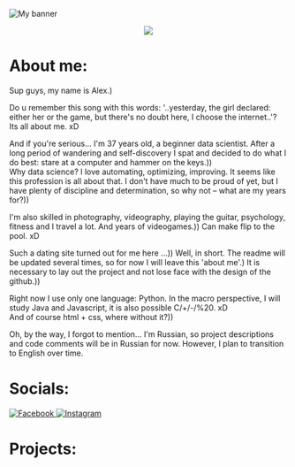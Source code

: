 ![My banner][akialema-banner-image]

<p align="center">
  <a href="https://git.io/typing-svg">
    <img src="https://readme-typing-svg.demolab.com/?lines=Data%20Science%20newbie;Open%20minded%20person;Good%20team%20player;Keep%20moving%20up%20↑&font=Press+Start+2P&center=true&width=580&height=45&color=FFD700&vCenter=true&pause=1000&size=22" /></a>
</p>

# About me:

Sup guys, my name is Alex.)

Do u remember this song with this words: '..yesterday, the girl declared: either her or the game, but there's no doubt here, I choose the internet..'?  
Its all about me. xD

And if you're serious... I'm 37 years old, a beginner data scientist. After a long period of wandering and self-discovery I spat and decided to do what I do best: stare at a computer and hammer on the keys.))  
Why data science? I love automating, optimizing, improving. It seems like this profession is all about that. I don't have much to be proud of yet, but I have plenty of discipline and determination, so why not – what are my years for?))

I'm also skilled in photography, videography, playing the guitar, psychology, fitness and I travel a lot. And years of videogames.)) Can make flip to the pool. xD

Such a dating site turned out for me here ...))
Well, in short.
The readme will be updated several times, so for now I will leave this 'about me'.) It is necessary to lay out the project and not lose face with the design of the github.))

Right now I use only one language: Python. In the macro perspective, I will study Java and Javascript, it is also possible C/+/-/%20. xD  
And of course html + css, where without it?))

Oh, by the way, I forgot to mention... I'm Russian, so project descriptions and code comments will be in Russian for now. However, I plan to transition to English over time.

# Socials:

<a href="https://www.facebook.com/profile.php?id=100001132424287" target="_blank">
  <img src="https://img.shields.io/badge/Facebook-1877F2?style=for-the-badge&logo=facebook&logoColor=white" alt="Facebook">
</a>
<a href="https://www.instagram.com/jlemyp4uk" target="_blank">
  <img src="https://img.shields.io/badge/Instagram-E4405F?style=for-the-badge&logo=instagram&logoColor=white" alt="Instagram">
</a>

# Projects:

<!--^Links^-->
[akialema-banner-image]: https://s85vla.storage.yandex.net/rdisk/61b6c66a93588af652410290259cc50acbb60a28a43770d5b7d8c2b29e7184dc/650e1468/NW7zopIQGDeffFpvN_ScjrTv5su2yb3VaJ3sMJAeDkwWOqogxBWn2C4EoVrHynQcT06A2gCuNGOzbUsGYNzwPw==?uid=0&filename=1111111111.jpg&disposition=inline&hash=&limit=0&content_type=image%2Fjpeg&owner_uid=0&fsize=655597&hid=f9292931f8ab2562cf9eba1848837665&media_type=image&tknv=v2&etag=1ac97ac94c0ac74f870cce45e886b4b0&rtoken=lCX6v2GH9RPa&force_default=no&ycrid=na-562c6429ef6f754aa21d8c496c0552e3-downloader22f&ts=605fa16dfea00&s=300dc7dfb11320f31d037d240233e405f4b72014d5c1c1174a4e2eeb3cf75549&pb=U2FsdGVkX19pQ9IvMwI1kTu9ucCNUF2h19AWYKpUpZU1raZwbO1jLrm6tOdGT9jkdJwNN_WBW0ml1HMRTDV3E0idtanWWfkKkxWICZCwDD0
